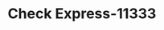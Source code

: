 ---
f_zip-code: 97741
f_state-code: OR
title: Check Express-11333
f_phone: 541-475-1508
f_city-only: Madras
f_address: 378 Sw 5th Street Madras
f_location-unique-id: '11333'
slug: check-express-11333
updated-on: '2024-05-30T13:46:58.046Z'
created-on: '2024-05-30T13:36:59.803Z'
published-on: '2024-05-30T13:54:32.469Z'
f_city-state: cms/city/madras-or.md
f_company: cms/company/check-express.md
f_state: cms/state/oregon.md
layout: '[payday-loan].html'
tags: payday-loan
---